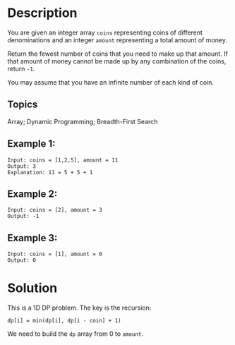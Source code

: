 # Description

You are given an integer array `coins` representing coins of different denominations and an integer `amount` representing a total amount of money.

Return the fewest number of coins that you need to make up that amount. If that amount of money cannot be made up by any combination of the coins, return `-1`.

You may assume that you have an infinite number of each kind of coin.

## Topics

Array; Dynamic Programming; Breadth-First Search

## Example 1:

```
Input: coins = [1,2,5], amount = 11
Output: 3
Explanation: 11 = 5 + 5 + 1
```

## Example 2:

```
Input: coins = [2], amount = 3
Output: -1
```

## Example 3:

```
Input: coins = [1], amount = 0
Output: 0
```

# Solution

This is a 1D DP problem. The key is the recursion:

```
dp[i] = min(dp[i], dp[i - coin] + 1)
```

We need to build the `dp` array from 0 to `amount`.
